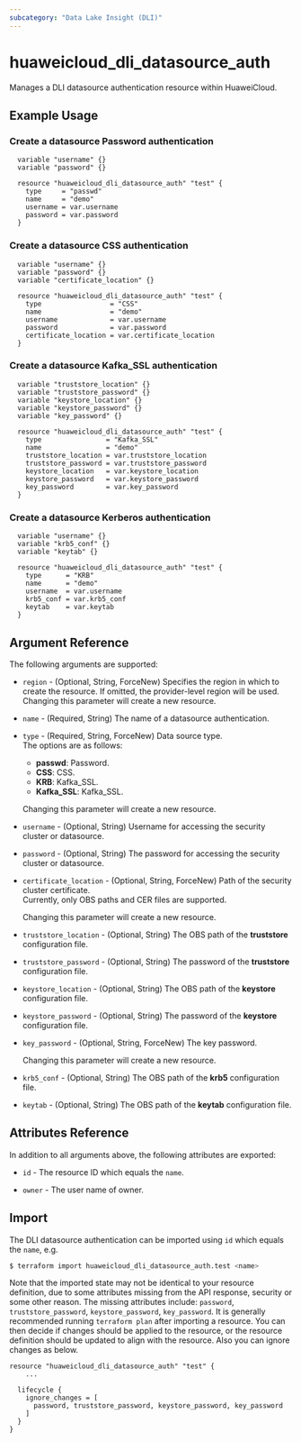 ```yaml
---
subcategory: "Data Lake Insight (DLI)"
---
```


# huaweicloud_dli_datasource_auth

Manages a DLI datasource authentication resource within HuaweiCloud.  

## Example Usage

### Create a datasource Password authentication

```hcl
  variable "username" {}
  variable "password" {}
  
  resource "huaweicloud_dli_datasource_auth" "test" {
    type     = "passwd"
    name     = "demo"
    username = var.username
    password = var.password
  }
```

### Create a datasource CSS authentication

```hcl
  variable "username" {}
  variable "password" {}
  variable "certificate_location" {}
  
  resource "huaweicloud_dli_datasource_auth" "test" {
    type                 = "CSS"
    name                 = "demo"
    username             = var.username
    password             = var.password
    certificate_location = var.certificate_location
  }
```

### Create a datasource Kafka_SSL authentication

```hcl
  variable "truststore_location" {}
  variable "truststore_password" {}
  variable "keystore_location" {}
  variable "keystore_password" {}
  variable "key_password" {}
  
  resource "huaweicloud_dli_datasource_auth" "test" {
    type                = "Kafka_SSL"
    name                = "demo"
    truststore_location = var.truststore_location
    truststore_password = var.truststore_password
    keystore_location   = var.keystore_location
    keystore_password   = var.keystore_password
    key_password        = var.key_password
  }
```

### Create a datasource Kerberos authentication

```hcl
  variable "username" {}
  variable "krb5_conf" {}
  variable "keytab" {}
  
  resource "huaweicloud_dli_datasource_auth" "test" {
    type      = "KRB"
    name      = "demo"
    username  = var.username
    krb5_conf = var.krb5_conf
    keytab    = var.keytab
  }
```

## Argument Reference

The following arguments are supported:

* `region` - (Optional, String, ForceNew) Specifies the region in which to create the resource.
  If omitted, the provider-level region will be used. Changing this parameter will create a new resource.

* `name` - (Required, String) The name of a datasource authentication.

* `type` - (Required, String, ForceNew) Data source type.  
  The options are as follows:
    + **passwd**: Password.
    + **CSS**: CSS.
    + **KRB**: Kafka_SSL.
    + **Kafka_SSL**: Kafka_SSL.

  Changing this parameter will create a new resource.

* `username` - (Optional, String) Username for accessing the security cluster or datasource.

* `password` - (Optional, String) The password for accessing the security cluster or datasource.

* `certificate_location` - (Optional, String, ForceNew) Path of the security cluster certificate.  
 Currently, only OBS paths and CER files are supported.

  Changing this parameter will create a new resource.

* `truststore_location` - (Optional, String) The OBS path of the **truststore** configuration file.

* `truststore_password` - (Optional, String) The password of the **truststore** configuration file.

* `keystore_location` - (Optional, String) The OBS path of the **keystore** configuration file.

* `keystore_password` - (Optional, String) The password of the **keystore** configuration file.

* `key_password` - (Optional, String, ForceNew) The key password.

  Changing this parameter will create a new resource.

* `krb5_conf` - (Optional, String) The OBS path of the **krb5** configuration file.

* `keytab` - (Optional, String) The OBS path of the **keytab** configuration file.

## Attributes Reference

In addition to all arguments above, the following attributes are exported:

* `id` - The resource ID which equals the `name`.

* `owner` - The user name of owner.

## Import

The DLI datasource authentication can be imported using `id` which equals the `name`, e.g.

```bash
$ terraform import huaweicloud_dli_datasource_auth.test <name>
```

Note that the imported state may not be identical to your resource definition, due to some attributes missing from the
API response, security or some other reason. The missing attributes include:
`password`, `truststore_password`, `keystore_password`, `key_password`.
It is generally recommended running `terraform plan` after importing a resource.
You can then decide if changes should be applied to the resource, or the resource definition should be updated to align
with the resource. Also you can ignore changes as below.

```hcl
resource "huaweicloud_dli_datasource_auth" "test" {
    ...

  lifecycle {
    ignore_changes = [
      password, truststore_password, keystore_password, key_password
    ]
  }
}
```
